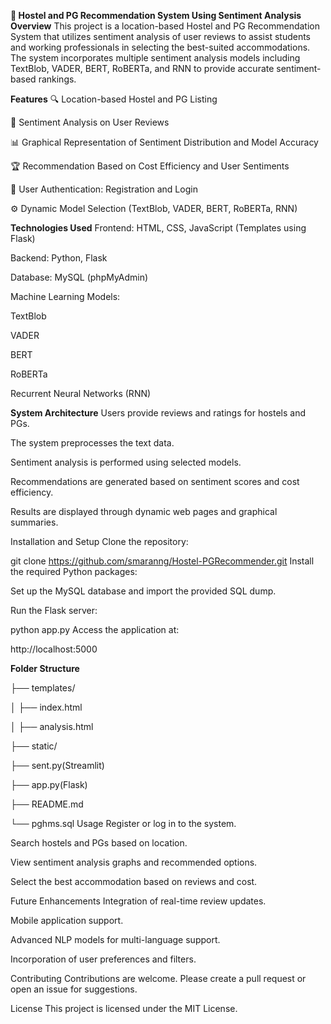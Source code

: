 **📌 Hostel and PG Recommendation System Using Sentiment Analysis**
**Overview**
This project is a location-based Hostel and PG Recommendation System that utilizes sentiment analysis of user reviews to assist students and working professionals in selecting the best-suited accommodations. The system incorporates multiple sentiment analysis models including TextBlob, VADER, BERT, RoBERTa, and RNN to provide accurate sentiment-based rankings.

**Features**
🔍 Location-based Hostel and PG Listing

💬 Sentiment Analysis on User Reviews

📊 Graphical Representation of Sentiment Distribution and Model Accuracy

🏆 Recommendation Based on Cost Efficiency and User Sentiments

🔐 User Authentication: Registration and Login

⚙️ Dynamic Model Selection (TextBlob, VADER, BERT, RoBERTa, RNN)

**Technologies Used**
Frontend: HTML, CSS, JavaScript (Templates using Flask)

Backend: Python, Flask

Database: MySQL (phpMyAdmin)

Machine Learning Models:

TextBlob

VADER

BERT

RoBERTa

Recurrent Neural Networks (RNN)

**System Architecture**
Users provide reviews and ratings for hostels and PGs.

The system preprocesses the text data.

Sentiment analysis is performed using selected models.

Recommendations are generated based on sentiment scores and cost efficiency.

Results are displayed through dynamic web pages and graphical summaries.

Installation and Setup
Clone the repository:


git clone https://github.com/smaranng/Hostel-PGRecommender.git
Install the required Python packages:

Set up the MySQL database and import the provided SQL dump.

Run the Flask server:

python app.py
Access the application at:


http://localhost:5000


**Folder Structure**

├── templates/


│   ├── index.html


│   ├── analysis.html


├── static/


├── sent.py(Streamlit)


├── app.py(Flask)


├── README.md


└── pghms.sql
Usage
Register or log in to the system.

Search hostels and PGs based on location.

View sentiment analysis graphs and recommended options.

Select the best accommodation based on reviews and cost.

Future Enhancements
Integration of real-time review updates.

Mobile application support.

Advanced NLP models for multi-language support.

Incorporation of user preferences and filters.

Contributing
Contributions are welcome. Please create a pull request or open an issue for suggestions.

License
This project is licensed under the MIT License.
